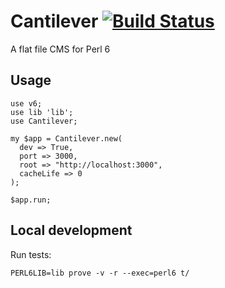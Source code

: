 # Cantilever [![Build Status](https://travis-ci.org/davepagurek/Cantilever.svg?branch=master)](https://travis-ci.org/davepagurek/Cantilever)
A flat file CMS for Perl 6

## Usage
``` perl6
use v6;
use lib 'lib';
use Cantilever;

my $app = Cantilever.new(
  dev => True,
  port => 3000,
  root => "http://localhost:3000",
  cacheLife => 0
);

$app.run;
```

## Local development
Run tests:
```
PERL6LIB=lib prove -v -r --exec=perl6 t/
```
